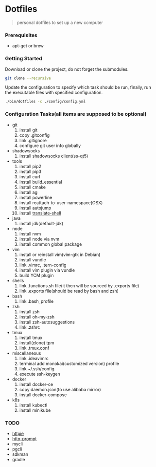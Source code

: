 # Dotfiles
> personal dotfiles to set up a new computer

### Prerequisites
- apt-get or brew

### Getting Started
Download or clone the project, do not forget the submodules.
```bash
git clone --recursive
```
Update the configuration to specify which task should be run, finally, run the executable files with specified configuration.
```bash
./bin/dotfiles -c ./config/config.yml
```

### Configuration Tasks(all items are supposed to be optional)
- git
    1. install git
    1. copy .gitconfig
    1. link .gitignore
    1. configure git user info globally
- shadowsocks
    1. install shadowsocks client(ss-qt5)
- tools
    1. install pip2
    1. install pip3
    1. install curl
    1. install build\_essential
    1. install cmake
    1. install ag
    1. install powerline
    1. install reattach-to-user-namespace(OSX)
    1. install autojump
    1. install [translate-shell](https://github.com/soimort/translate-shell)
- java
    1. install jdk(default-jdk)
- node
    1. install nvm
    1. install node via nvm
    1. install common global package
- vim
    1. install or reinstall vim(vim-gtk in Debian)
    1. install vundle
    1. link .vimrc, .tern-config
    1. install vim plugin via vundle
    1. build YCM plugin
- shells
    1. link .functions.sh file(it then will be sourced by .exports file)
    1. link .exports file(should be read by bash and zsh)
- bash
    1. link .bash\_profile
- zsh
    1. install zsh
    1. install oh-my-zsh
    1. install zsh-autosuggestions
    1. link .zshrc
- tmux
    1. install tmux
    1. install(clone) tpm
    1. link .tmux.conf
- miscellaneous
    1. link .ideavimrc
    1. terminal add monokai(customized version) profile
    1. link ~/.ssh/config
    1. execute ssh-keygen
- docker
    1. install docker-ce
    1. copy daemon.json(to use alibaba mirror)
    1. install docker-compose
- k8s
    1. install kubectl
    1. install minikube

### TODO
- [httpie](https://github.com/jakubroztocil/httpie)
- [http-prompt](https://github.com/eliangcs/http-prompt)
- mycli
- pgcli
- sdkman
- gradle
